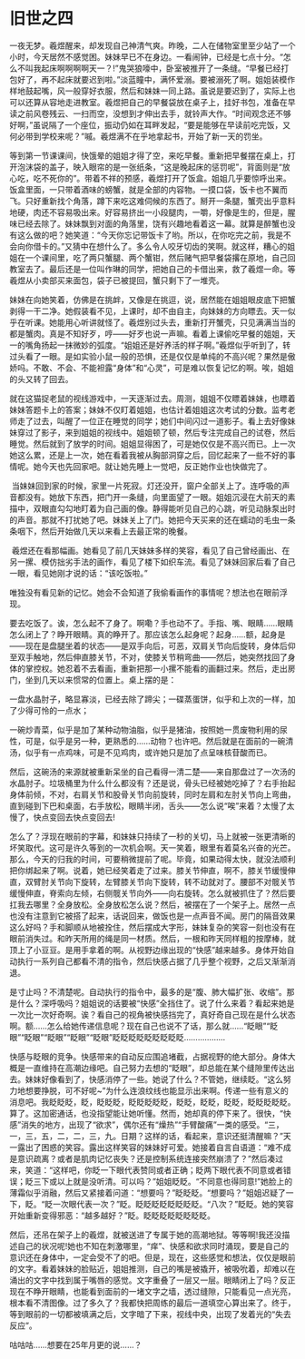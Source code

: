# 旧世之四

一夜无梦。羲煜醒来，却发现自己神清气爽。昨晚，二人在储物室里至少站了一个小时，今天居然不感觉困。妹妹早已不在身边。一看闹钟，已经是七点十分。“怎么不叫我起床啊啊啊啊天一？!”鬼哭狼嚎中，卧室被推开了一条缝。“早餐已经打包好了，再不起床就要迟到啦。”淡蓝瞳中，满怀爱溺。要被溺死了啊。姐姐装模作样地鼓起嘴，风一般穿好衣服，然后和妹妹一同上路。虽说是要迟到了，实际上也可以还算从容地走进教室。羲煜把自己的早餐袋放在桌子上，挂好书包，准备在早读之前风卷残云、一扫而空，没想到才伸出去手，就铃声大作。“时间观念还不够好啊，”虽说隔了一个座位，振动仍如在耳畔发起，“要是能够在早读前吃完饭，又何必带到学校来呢？”嘁。羲煜满不在乎地拿起书，开始了新一天的罚坐。

等到第一节课课间，快饿晕的姐姐才得了空，来吃早餐。重新把早餐摆在桌上，打开泡沫袋的盖子，映入眼帘的是一张纸条，“这是晚起床的惩罚呢”，背面则是“放心吃，吃不死你的”。带着不祥的预感，羲煜打开了饭盒。姐姐几乎要惊呼出来。饭盒里面，一只带着酒味的螃蟹，就是全部的内容物。一摸口袋，饭卡也不翼而飞。只好重新找个角落，蹲下来吃这难伺候的东西了。掰开一条腿，蟹壳出乎意料地硬，肉还不容易吸出来。好容易挤出一小段腿肉，一嚼，好像是生的，但是，腥味已经去除了。妹妹飘到对面的角落里，饶有兴趣地看着这一幕。就算是醉蟹也没有这么做的吧？她笑道：“今天你忘记带饭卡了哟。所以，在你吃完之前，我是不会向你借卡的。”又猜中在想什么了。多么令人咬牙切齿的笑啊。就这样，糟心的姐姐在一个课间里，吃了两只蟹腿、两个蟹钳，然后赌气把早餐袋撂在原地，自己回教室去了。最后还是一位叫作琳的同学，把她自己的卡借出来，救了羲煜一命。等羲煜从小卖部买来面包，袋子已被提回，蟹只剩下了一堆壳。

妹妹在向她笑着，仿佛是在挑衅，又像是在挑逗，说，居然能在姐姐眼皮底下把蟹剥得一干二净。她假装看不见，上课时，却不由自主，向妹妹的方向瞟去。天一似乎在听课。她能用心听讲就怪了。羲煜别过头去，重新打开蟹壳，只见满满当当的都是蟹肉。真是不知好歹，哼——好歹也说一声嘛。看着上课偷吃早餐的姐姐，天一的嘴角扬起一抹微妙的弧度。“姐姐还是好养活的样子啊。”羲煜似乎听到了，转过头看了一眼。是如实验小鼠一般的恐惧，还是仅仅是单纯的不高兴呢？果然是傲娇吗。不敢、不会、不能袒露“身体”和“心灵”，可是难以恢复记忆的啊。唉，姐姐的头又转了回去。

就在这猫捉老鼠的视线游戏中，一天逐渐过去。周测，姐姐不仅瞟着妹妹，也瞟着妹妹答题卡上的答案；妹妹不仅盯着姐姐，也估计着姐姐这次考试的分数。监考老师走了过去，叫醒了一位正在睡觉的同学；她们中间闪过一道影子。看上去好像妹妹穿过了影子，来到姐姐的视线中。姐姐顿了顿，然后专注完成自己的试卷，然后睡觉。然后就到了放学的时间。姐姐显得困了，可是她仅仅是不高兴而已。上一次她这么累，还是上一次，她在看着我被从胸部洞穿之后，回忆起来了一些不好的事情呢。她今天也先回家吧。就让她先睡上一觉吧，反正她作业也快做完了。

 当妹妹回到家的时候，家里一片死寂。灯还没开，窗户全部关上了。连呼吸的声音都没有。她放下东西，把门开一条缝，向里面望了一眼。姐姐沉浸在大前天的素描中，双眼直勾勾地盯着为自己画的像。静得能听见自己的心跳，听见动脉泵出时的声音。那就不打扰她了吧。妹妹关上了门。她把今天买来的还在蠕动的毛虫一条条咽下，然后开始做几天以来看上去最正常的晚餐。

 羲煜还在看那幅画。她看见了前几天妹妹多样的笑容，看见了自己曾经画出、在另一摞、模仿拙劣手法的画作，看见了楼下如织车流。看见了妹妹回家后看了自己一眼，看见她刚才说的话：“该吃饭啦。”

唯独没有看见新的记忆。她会不会知道了我偷看画作的事情呢？想法也在眼前浮现。

要去吃饭了。诶，怎么起不了身了。啊嘞？手也动不了。手指、嘴、眼睛……眼睛怎么闭上了？睁开眼睛。真的睁开了。那应该怎么起身呢？起身……额，起身是——现在是盘腿坐着的状态——是双手向后，可恶，双肩关节向后旋转，身体后仰至双手触地，然后伸直膝关节，不对，使膝关节稍弯曲——然后，她突然找回了身体的掌控权。她忍着不去看画，重新把那一小摞不能看的画翻过来。然后，走出房门，坐到几天以来惯常的位置上。桌上摆的是：

一盘水晶肘子，略显寡淡，已经去除了蹄尖；一碟蒸蛋饼，似乎和上次的一样，加了少得可怜的一点水；

一碗炒青菜，似乎是加了某种动物油脂，似乎是猪油，按照她一贯废物利用的尿性，可是，似乎是另一种，更熟悉的……动物？也许吧。然后就是在面前的一碗清汤，似乎有一点鸡味，可是不见鸡肉，或许她只是加了点呈味核苷酸而已。 

然后，这碗汤的来源就被重新呆坐的自己看得一清二楚——来自那盘过了一次汤的水晶肘子。垃圾桶里为什么什么都没有？还是说，骨头已经被她吃掉了？右手抬起身体前倾，不对，右肩关节和股骨关节向前旋转，同时左肩和左肘关节向上弯曲，直到碰到下巴和桌面，右手放松，眼睛半闭，舌头——怎么说“唉”来着？太慢了太慢了，快点变回去快点变回去!

怎么了？浮现在眼前的字幕，和妹妹只持续了一秒的关切，马上就被一张更清晰的坏笑取代。这可是许久等到的一次机会啊。天一笑着，眼里有着莫名兴奋的光芒。那么，今天的归我的时间，可要稍微提前了呢。毕竟，如果动得太快，就没法顺利把你绑起来了啊。说着，她已经笑着走了过来。膝关节伸直，啊不，膝关节缓慢伸直，双臂肘关节向下旋转，左臂膝关节向下旋转，转不动就对了。腰部不对髋关节缓慢伸直，脊索向左倾，右侧髋关节向外——向右旋转。怎么就被抓住了？然后要扛我去哪里？全身放松。全身放松怎么说？然后，被摆在了一个架子上。居然一点也没有注意到它被搭了起来，话说回来，做饭也是一点声音不闻。房门的隔音效果这么好吗？手和脚顺从地被拴住，然后摆成大字形，妹妹复杂的笑容一刻也没有在眼前消失过。和昨天所用的绳是同一材质。然后，一根和昨天同样粗的按摩棒，就顶上了小豆豆。是用手拿着的啊。从视野边缘出现的“快感”越来越多。身体开始自动执行一系列自己都看不清的指令，然后快感占据了几乎整个视野，之后又渐渐消退。

是寸止吗？不清楚呢。自动执行的指令中，最多的是“腹、肺大幅扩张、收缩”。那是什么？深呼吸吗？姐姐说的话要被“快感”全挡住了。说了什么来着？看起来她是一次比一次好奇啊。诶？看自己的视角被快感挡完了，真好奇自己现在是什么状态啊。额……怎么给她传递信息呢？现在自己也说不了话，那么就……“眨眼”“眨眼”“眨眼”“眨眼”“眨眼”“眨眼”眨眨眨眨眨眨眨眨眨………………

快感与眨眼的竞争。快感带来的自动反应围追堵截，占据视野的绝大部分。身体大概是一直维持在高潮边缘吧。自己努力去想的“眨眼”，却总能在某个缝隙里传达出去。妹妹好像看到了，快感消停了一些。她说了什么？不管她，继续眨。“这么努力地想要挣脱，可不好呢~”为什么连浪纹线也能显示出来啊。传递一些有意义的消息吧。我眨眨眨，眨，眨眨眨，眨眨眨眨眨，眨眨，眨眨，眨眨，眨眨眨眨眨。算了。这加密通话，也没指望能让她听懂。然而，她却真的停下来了。很快，“快感”消失的地方，出现了“欲求”，偶尔还有“燥热”“手臂酸痛”一类的感受。“三，一，三，五，二，二，三，九。日期？这样的话，看起来，意识还挺清醒嘛？”天一露出了困惑的笑容。露出这样笑容的妹妹好可爱。她接着自言自语道：“难不成是意识疏离？或者是肌肉记忆丧失？还是控制系统连接突然崩溃了？”然后凑过来，笑道：“这样吧，你眨一下眼代表赞同或者正确；眨两下眼代表不同意或者错误；眨三下或以上就是没听清。可以吗？”姐姐眨眨。“不同意也得同意!”她脸上的薄霜似乎消融，然后又紧接着问道：“想要吗？”眨眨眨。“想要吗？”姐姐迟疑了一下，眨。“眨一次眼代表一次？”眨。眨眨眨眨眨眨眨眨。“八次？”眨眨。她的笑容开始重新变得邪恶：“越多越好？”眨。眨眨眨眨眨眨眨眨。

然后，还吊在架子上的羲煜，就被送进了专属于她的高潮地狱。等等啊!我还没描述自己的状况呢!她也不知在刺激哪里，“痒”、快感和欲求同时涌现，要是自己的意识还在身体中，一定会受不了的吧。但是，现在，这些感觉和想法，仅仅是眼前的文字。看着妹妹的脸贴近，姐姐推测，自己的嘴是被撬开，被吸吮着，却难以在涌出的文字中找到属于嘴唇的感觉。文字重叠了一层又一层。眼睛闭上了吗？反正现在不睁开眼睛，也能看到面前的一堵文字之墙，透过缝隙，只能看见一点光亮，根本看不清图像。过了多久了？我都快把周练的最后一道填空心算出来了。终于，等到眼前的一切都被填满之后，文字暗了下来，视线中央，出现了发着光的“失去反应”。

咕咕咕……想要在25年月更的说……？